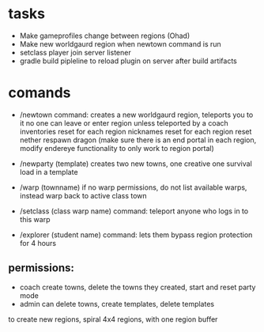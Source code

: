 
# tasks
- Make gameprofiles change between regions (Ohad)
- Make new worldgaurd region when newtown command is run
- setclass player join server listener
- gradle build pipleline to reload plugin on server after build artifacts


# comands

* /newtown
command:
creates a new worldgaurd region, teleports you to it
no one can leave or enter region unless teleported by a coach
inventories reset for each region
nicknames reset for each region
reset nether
respawn dragon
(make sure there is an end portal in each region, modify endereye functionality to only work to region portal)

* /newparty (template)
creates two new towns, one creative one survival
load in a template

* /warp (townname)
if no warp permissions, do not list available warps, instead warp back to active class town

* /setclass (class warp name)
command:
teleport anyone who logs in to this warp

* /explorer (student name)
command: lets them bypass region protection for 4 hours

## permissions:
* coach
   create towns, delete the towns they created, start and reset party mode
* admin
   can delete towns, create templates, delete templates

to create new regions,
spiral 4x4 regions, with one region buffer
